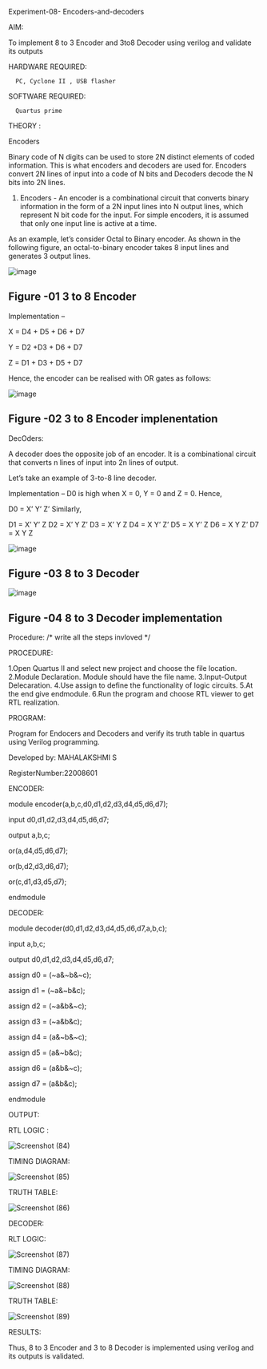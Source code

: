 Experiment-08- Encoders-and-decoders

AIM:

To implement 8 to 3 Encoder and  3to8 Decoder using verilog and validate its outputs

HARDWARE REQUIRED:

      PC, Cyclone II , USB flasher
      
SOFTWARE REQUIRED:

      Quartus prime
      
THEORY :

Encoders

Binary code of N digits can be used to store 2N distinct elements of coded information. This is what encoders and decoders are used for. Encoders convert 2N lines of input into a code of N bits and Decoders decode the N bits into 2N lines.



1. Encoders - An encoder is a combinational circuit that converts binary information in the form of a 2N input lines into N output lines, which represent N bit code for the input. For simple encoders, it is assumed that only one input line is active at a time.

As an example, let’s consider Octal to Binary encoder. As shown in the following figure, an octal-to-binary encoder takes 8 input lines and generates 3 output lines.

![image](https://user-images.githubusercontent.com/36288975/171543588-bc0746df-a173-4b35-989e-5fb7d385fe8a.png)
## Figure -01 3 to 8 Encoder 


Implementation –

X = D4 + D5 + D6 + D7

Y = D2 +D3 + D6 + D7

Z = D1 + D3 + D5 + D7

Hence, the encoder can be realised with OR gates as follows:


![image](https://user-images.githubusercontent.com/36288975/171543740-68403b82-aa93-4c98-9343-f32b14885a2e.png)
## Figure -02 3 to 8 Encoder implenentation 

DecOders:
 
A decoder does the opposite job of an encoder. It is a combinational circuit that converts n lines of input into 2n lines of output.

Let’s take an example of 3-to-8 line decoder.

Implementation –
D0 is high when X = 0, Y = 0 and Z = 0. Hence,

D0 = X’ Y’ Z’ 
Similarly,

D1 = X’ Y’ Z
D2 = X’ Y Z’
D3 = X’ Y Z
D4 = X Y’ Z’
D5 = X Y’ Z
D6 = X Y Z’
D7 = X Y Z 


![image](https://user-images.githubusercontent.com/36288975/171543978-ee2d0671-2846-40a1-8705-507fd6287a49.png)
## Figure -03 8 to 3 Decoder 



![image](https://user-images.githubusercontent.com/36288975/171543866-5a6eace6-8683-49d7-9c4f-a7cb30ec3035.png)
## Figure -04 8 to 3 Decoder implementation 

Procedure:
/* write all the steps invloved */



PROCEDURE:

1.Open Quartus II and select new project and choose the file location. 2.Module Declaration. Module should have the file name. 3.Input-Output Delecaration. 4.Use assign to define the functionality of logic circuits. 5.At the end give endmodule. 6.Run the program and choose RTL viewer to get RTL realization.

PROGRAM:

Program for Endocers and Decoders  and verify its truth table in quartus using Verilog programming.

Developed by: MAHALAKSHMI S

RegisterNumber:22008601

ENCODER:

module encoder(a,b,c,d0,d1,d2,d3,d4,d5,d6,d7);

input d0,d1,d2,d3,d4,d5,d6,d7;

output a,b,c;

or(a,d4,d5,d6,d7);

or(b,d2,d3,d6,d7);

or(c,d1,d3,d5,d7);

endmodule



DECODER:

module decoder(d0,d1,d2,d3,d4,d5,d6,d7,a,b,c);

input a,b,c;

output d0,d1,d2,d3,d4,d5,d6,d7;

assign d0 = (~a&~b&~c);

assign d1 = (~a&~b&c);

assign d2 = (~a&b&~c);

assign d3 = (~a&b&c);

assign d4 = (a&~b&~c);

assign d5 = (a&~b&c);

assign d6 = (a&b&~c);

assign d7 = (a&b&c);

endmodule



OUTPUT:


RTL LOGIC :

![Screenshot (84)](https://user-images.githubusercontent.com/122199968/213879296-f881c552-6e90-4585-8eac-a214742bd85c.png)


TIMING DIAGRAM:

![Screenshot (85)](https://user-images.githubusercontent.com/122199968/213879348-ad4a87db-367b-412c-9709-a16c0596afe0.png)





TRUTH TABLE:

![Screenshot (86)](https://user-images.githubusercontent.com/122199968/213879405-265769ad-ba41-4f81-8dba-3eb1b7175566.png)


DECODER:

RLT LOGIC:

![Screenshot (87)](https://user-images.githubusercontent.com/122199968/213879439-0b5ff511-e7ee-4cce-a6a3-83fb5e9e0790.png)


TIMING DIAGRAM:

![Screenshot (88)](https://user-images.githubusercontent.com/122199968/213879492-ecf787a3-7f13-45f3-a8f3-e8a297e9bdc5.png)





TRUTH TABLE:

![Screenshot (89)](https://user-images.githubusercontent.com/122199968/213879539-247a4c08-43f2-4f2b-bf60-15af4b1dfe77.png)



RESULTS:

Thus, 8 to 3 Encoder and 3 to 8 Decoder is implemented using verilog and its outputs is validated.





